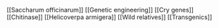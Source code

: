[[Saccharum officinarum]]
[[Genetic engineering]]
[[Cry genes]]
[[Chitinase]]
[[Helicoverpa armigera]]
[[Wild relatives]]
[[Transgenics]]
